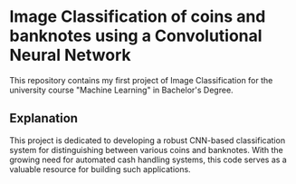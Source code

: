 # Image Classification of coins and banknotes using a Convolutional Neural Network

This repository contains my first project of Image Classification for the university course "Machine Learning" in Bachelor's Degree.

## Explanation

This project is dedicated to developing a robust CNN-based classification system for distinguishing between various coins and banknotes. With the growing need for automated cash handling systems, this code serves as a valuable resource for building such applications.
